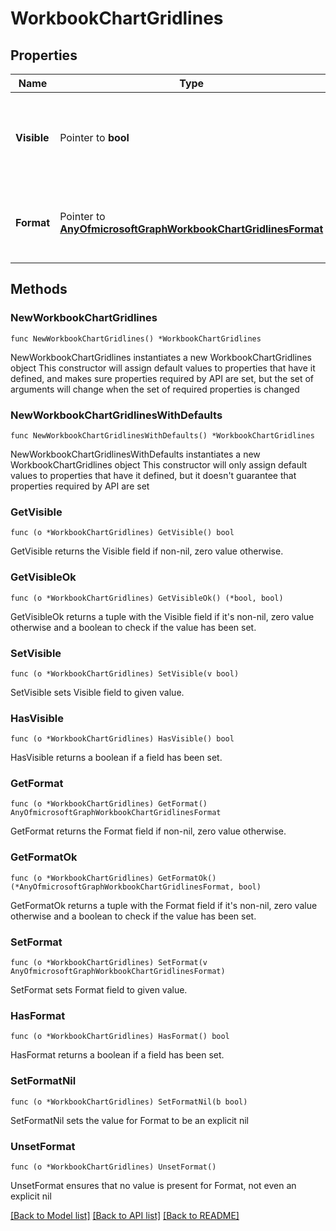 # WorkbookChartGridlines

## Properties

Name | Type | Description | Notes
------------ | ------------- | ------------- | -------------
**Visible** | Pointer to **bool** | Boolean value representing if the axis gridlines are visible or not. | [optional] 
**Format** | Pointer to [**AnyOfmicrosoftGraphWorkbookChartGridlinesFormat**](anyOf&lt;microsoft.graph.workbookChartGridlinesFormat&gt;.md) | Represents the formatting of chart gridlines. Read-only. | [optional] 

## Methods

### NewWorkbookChartGridlines

`func NewWorkbookChartGridlines() *WorkbookChartGridlines`

NewWorkbookChartGridlines instantiates a new WorkbookChartGridlines object
This constructor will assign default values to properties that have it defined,
and makes sure properties required by API are set, but the set of arguments
will change when the set of required properties is changed

### NewWorkbookChartGridlinesWithDefaults

`func NewWorkbookChartGridlinesWithDefaults() *WorkbookChartGridlines`

NewWorkbookChartGridlinesWithDefaults instantiates a new WorkbookChartGridlines object
This constructor will only assign default values to properties that have it defined,
but it doesn't guarantee that properties required by API are set

### GetVisible

`func (o *WorkbookChartGridlines) GetVisible() bool`

GetVisible returns the Visible field if non-nil, zero value otherwise.

### GetVisibleOk

`func (o *WorkbookChartGridlines) GetVisibleOk() (*bool, bool)`

GetVisibleOk returns a tuple with the Visible field if it's non-nil, zero value otherwise
and a boolean to check if the value has been set.

### SetVisible

`func (o *WorkbookChartGridlines) SetVisible(v bool)`

SetVisible sets Visible field to given value.

### HasVisible

`func (o *WorkbookChartGridlines) HasVisible() bool`

HasVisible returns a boolean if a field has been set.

### GetFormat

`func (o *WorkbookChartGridlines) GetFormat() AnyOfmicrosoftGraphWorkbookChartGridlinesFormat`

GetFormat returns the Format field if non-nil, zero value otherwise.

### GetFormatOk

`func (o *WorkbookChartGridlines) GetFormatOk() (*AnyOfmicrosoftGraphWorkbookChartGridlinesFormat, bool)`

GetFormatOk returns a tuple with the Format field if it's non-nil, zero value otherwise
and a boolean to check if the value has been set.

### SetFormat

`func (o *WorkbookChartGridlines) SetFormat(v AnyOfmicrosoftGraphWorkbookChartGridlinesFormat)`

SetFormat sets Format field to given value.

### HasFormat

`func (o *WorkbookChartGridlines) HasFormat() bool`

HasFormat returns a boolean if a field has been set.

### SetFormatNil

`func (o *WorkbookChartGridlines) SetFormatNil(b bool)`

 SetFormatNil sets the value for Format to be an explicit nil

### UnsetFormat
`func (o *WorkbookChartGridlines) UnsetFormat()`

UnsetFormat ensures that no value is present for Format, not even an explicit nil

[[Back to Model list]](../README.md#documentation-for-models) [[Back to API list]](../README.md#documentation-for-api-endpoints) [[Back to README]](../README.md)


